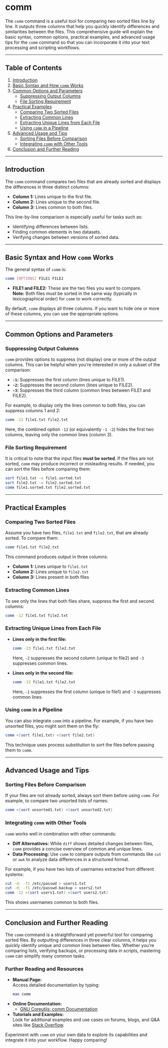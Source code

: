 # comm

The `comm` command is a useful tool for comparing two sorted files line by line. It outputs three columns that help you quickly identify differences and similarities between the files. This comprehensive guide will explain the basic syntax, common options, practical examples, and advanced usage tips for the `comm` command so that you can incorporate it into your text processing and scripting workflows.

---

## Table of Contents

1. [Introduction](#introduction)
2. [Basic Syntax and How `comm` Works](#basic-syntax-and-how-comm-works)
3. [Common Options and Parameters](#common-options-and-parameters)
    - [Suppressing Output Columns](#suppressing-output-columns)
    - [File Sorting Requirement](#file-sorting-requirement)
4. [Practical Examples](#practical-examples)
    - [Comparing Two Sorted Files](#comparing-two-sorted-files)
    - [Extracting Common Lines](#extracting-common-lines)
    - [Extracting Unique Lines from Each File](#extracting-unique-lines-from-each-file)
    - [Using `comm` in a Pipeline](#using-comm-in-a-pipeline)
5. [Advanced Usage and Tips](#advanced-usage-and-tips)
    - [Sorting Files Before Comparison](#sorting-files-before-comparison)
    - [Integrating `comm` with Other Tools](#integrating-comm-with-other-tools)
6. [Conclusion and Further Reading](#conclusion-and-further-reading)

---

## Introduction

The `comm` command compares two files that are already sorted and displays the differences in three distinct columns:
- **Column 1:** Lines unique to the first file.
- **Column 2:** Lines unique to the second file.
- **Column 3:** Lines common to both files.

This line-by-line comparison is especially useful for tasks such as:
- Identifying differences between lists.
- Finding common elements in two datasets.
- Verifying changes between versions of sorted data.

---

## Basic Syntax and How `comm` Works

The general syntax of `comm` is:

```bash
comm [OPTIONS] FILE1 FILE2
```

- **FILE1 and FILE2:** These are the two files you want to compare.  
  **Note:** Both files must be sorted in the same way (typically in lexicographical order) for `comm` to work correctly.

By default, `comm` displays all three columns. If you want to hide one or more of these columns, you can use the appropriate options.

---

## Common Options and Parameters

### Suppressing Output Columns

`comm` provides options to suppress (not display) one or more of the output columns. This can be helpful when you’re interested in only a subset of the comparison:

- **`-1`:** Suppresses the first column (lines unique to FILE1).
- **`-2`:** Suppresses the second column (lines unique to FILE2).
- **`-3`:** Suppresses the third column (common lines between FILE1 and FILE2).

For example, to display only the lines common to both files, you can suppress columns 1 and 2:

```bash
comm -12 file1.txt file2.txt
```

Here, the combined option `-12` (or equivalently `-1 -2`) hides the first two columns, leaving only the common lines (column 3).

### File Sorting Requirement

It is critical to note that the input files **must be sorted**. If the files are not sorted, `comm` may produce incorrect or misleading results. If needed, you can sort the files before comparing them:

```bash
sort file1.txt -o file1.sorted.txt
sort file2.txt -o file2.sorted.txt
comm file1.sorted.txt file2.sorted.txt
```

---

## Practical Examples

### Comparing Two Sorted Files

Assume you have two files, `file1.txt` and `file2.txt`, that are already sorted. To compare them:

```bash
comm file1.txt file2.txt
```

This command produces output in three columns:
- **Column 1:** Lines unique to `file1.txt`
- **Column 2:** Lines unique to `file2.txt`
- **Column 3:** Lines present in both files

### Extracting Common Lines

To see only the lines that both files share, suppress the first and second columns:

```bash
comm -12 file1.txt file2.txt
```

### Extracting Unique Lines from Each File

- **Lines only in the first file:**

  ```bash
  comm -23 file1.txt file2.txt
  ```

  Here, `-2` suppresses the second column (unique to file2) and `-3` suppresses common lines.

- **Lines only in the second file:**

  ```bash
  comm -13 file1.txt file2.txt
  ```

  Here, `-1` suppresses the first column (unique to file1) and `-3` suppresses common lines.

### Using `comm` in a Pipeline

You can also integrate `comm` into a pipeline. For example, if you have two unsorted files, you might sort them on the fly:

```bash
comm <(sort file1.txt) <(sort file2.txt)
```

This technique uses process substitution to sort the files before passing them to `comm`.

---

## Advanced Usage and Tips

### Sorting Files Before Comparison

If your files are not already sorted, always sort them before using `comm`. For example, to compare two unsorted lists of names:

```bash
comm <(sort unsorted1.txt) <(sort unsorted2.txt)
```

### Integrating `comm` with Other Tools

`comm` works well in combination with other commands:
- **Diff Alternatives:** While `diff` shows detailed changes between files, `comm` provides a concise overview of common and unique lines.
- **Data Processing:** Use `comm` to compare outputs from commands like `cut` or `awk` to analyze data differences in a structured format.

For example, if you have two lists of usernames extracted from different systems:

```bash
cut -d: -f1 /etc/passwd > users1.txt
cut -d: -f1 /etc/passwd.backup > users2.txt
comm -12 <(sort users1.txt) <(sort users2.txt)
```

This shows usernames common to both files.

---

## Conclusion and Further Reading

The `comm` command is a straightforward yet powerful tool for comparing sorted files. By outputting differences in three clear columns, it helps you quickly identify unique and common lines between files. Whether you’re comparing lists, verifying backups, or processing data in scripts, mastering `comm` can simplify many common tasks.

### Further Reading and Resources

- **Manual Page:**  
  Access detailed documentation by typing:
  ```bash
  man comm
  ```
- **Online Documentation:**
    - [GNU Coreutils: comm Documentation](https://www.gnu.org/software/coreutils/comm)
- **Tutorials and Examples:**  
  Look for additional examples and use cases on forums, blogs, and Q&A sites like [Stack Overflow](https://stackoverflow.com).

Experiment with `comm` on your own data to explore its capabilities and integrate it into your workflow. Happy comparing!